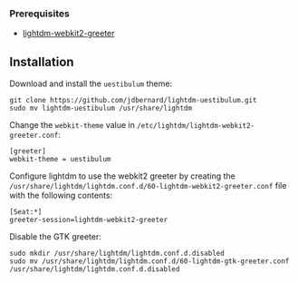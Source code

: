 ### Prerequisites

* [lightdm-webkit2-greeter](https://github.com/Antergos/lightdm-webkit2-greeter)

## Installation

Download and install the `uestibulum` theme:

    git clone https://github.com/jdbernard/lightdm-uestibulum.git
    sudo mv lightdm-uestibulum /usr/share/lightdm

Change the `webkit-theme` value in `/etc/lightdm/lightdm-webkit2-greeter.conf`:

    [greeter]
    webkit-theme = uestibulum

Configure lightdm to use the webkit2 greeter by creating the
`/usr/share/lightdm/lightdm.conf.d/60-lightdm-webkit2-greeter.conf` file with
the following contents:

    [Seat:*]
    greeter-session=lightdm-webkit2-greeter

Disable the GTK greeter:

    sudo mkdir /usr/share/lightdm/lightdm.conf.d.disabled
    sudo mv /usr/share/lightdm/lightdm.conf.d/60-lightdm-gtk-greeter.conf /usr/share/lightdm/lightdm.conf.d.disabled

